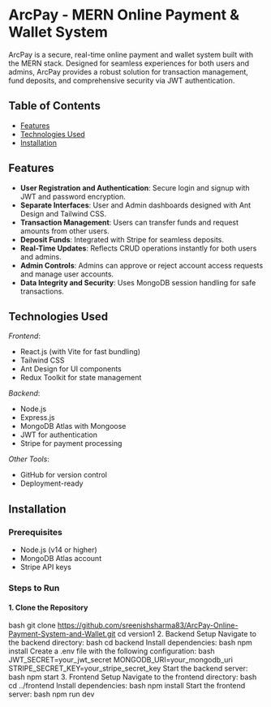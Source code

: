 # ArcPay - MERN Online Payment & Wallet System

ArcPay is a secure, real-time online payment and wallet system built with the MERN stack. Designed for seamless experiences for both users and admins, ArcPay provides a robust solution for transaction management, fund deposits, and comprehensive security via JWT authentication.

## Table of Contents
- [Features](#features)
- [Technologies Used](#technologies-used)
- [Installation](#installation)

## Features
- **User Registration and Authentication**: Secure login and signup with JWT and password encryption.
- **Separate Interfaces**: User and Admin dashboards designed with Ant Design and Tailwind CSS.
- **Transaction Management**: Users can transfer funds and request amounts from other users.
- **Deposit Funds**: Integrated with Stripe for seamless deposits.
- **Real-Time Updates**: Reflects CRUD operations instantly for both users and admins.
- **Admin Controls**: Admins can approve or reject account access requests and manage user accounts.
- **Data Integrity and Security**: Uses MongoDB session handling for safe transactions.

## Technologies Used
*Frontend*:  
- React.js (with Vite for fast bundling)
- Tailwind CSS
- Ant Design for UI components
- Redux Toolkit for state management

*Backend*:  
- Node.js
- Express.js
- MongoDB Atlas with Mongoose
- JWT for authentication
- Stripe for payment processing

*Other Tools*:  
- GitHub for version control
- Deployment-ready

## Installation

### Prerequisites
- Node.js (v14 or higher)
- MongoDB Atlas account
- Stripe API keys

### Steps to Run

#### 1. Clone the Repository
bash
git clone https://github.com/sreenishsharma83/ArcPay-Online-Payment-System-and-Wallet.git
cd version1
2. Backend Setup
Navigate to the backend directory:
bash
cd backend
Install dependencies:
bash
npm install
Create a .env file with the following configuration:
bash
JWT_SECRET=your_jwt_secret
MONGODB_URI=your_mongodb_uri
STRIPE_SECRET_KEY=your_stripe_secret_key
Start the backend server:
bash
npm start
3. Frontend Setup
Navigate to the frontend directory:
bash
cd ../frontend
Install dependencies:
bash
npm install
Start the frontend server:
bash
npm run dev

